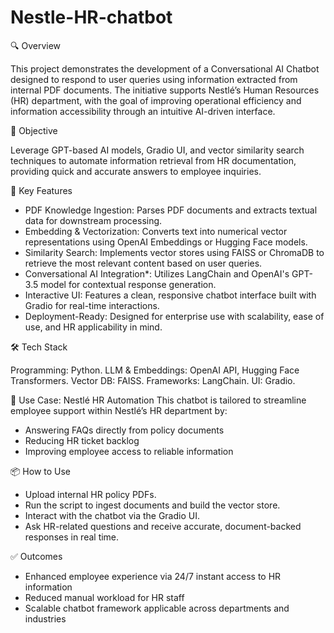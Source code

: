 # Nestle-HR-chatbot

🔍 Overview

This project demonstrates the development of a Conversational AI Chatbot designed to respond to user queries using information extracted from internal PDF documents. The initiative supports Nestlé’s Human Resources (HR) department, with the goal of improving operational efficiency and information accessibility through an intuitive AI-driven interface.

🧠 Objective

Leverage GPT-based AI models, Gradio UI, and vector similarity search techniques to automate information retrieval from HR documentation, providing quick and accurate answers to employee inquiries.

🚀 Key Features

- PDF Knowledge Ingestion: Parses PDF documents and extracts textual data for downstream processing.
- Embedding & Vectorization: Converts text into numerical vector representations using OpenAI Embeddings or Hugging Face models.
- Similarity Search: Implements vector stores using FAISS or ChromaDB to retrieve the most relevant content based on user queries.
- Conversational AI Integration*: Utilizes LangChain and OpenAI's GPT-3.5 model for contextual response generation.
- Interactive UI: Features a clean, responsive chatbot interface built with Gradio for real-time interactions.
- Deployment-Ready: Designed for enterprise use with scalability, ease of use, and HR applicability in mind.

🛠️ Tech Stack

Programming: Python.
LLM & Embeddings: OpenAI API, Hugging Face Transformers.
Vector DB: FAISS.
Frameworks: LangChain.
UI: Gradio.

🏢 Use Case: Nestlé HR Automation
This chatbot is tailored to streamline employee support within Nestlé’s HR department by:
- Answering FAQs directly from policy documents
- Reducing HR ticket backlog
- Improving employee access to reliable information

📦 How to Use
- Upload internal HR policy PDFs.
- Run the script to ingest documents and build the vector store.
- Interact with the chatbot via the Gradio UI.
- Ask HR-related questions and receive accurate, document-backed responses in real time.

✅ Outcomes
- Enhanced employee experience via 24/7 instant access to HR information
- Reduced manual workload for HR staff
- Scalable chatbot framework applicable across departments and industries

